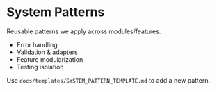 # System Patterns

Reusable patterns we apply across modules/features.

- Error handling
- Validation & adapters
- Feature modularization
- Testing isolation

Use `docs/templates/SYSTEM_PATTERN_TEMPLATE.md` to add a new pattern.
